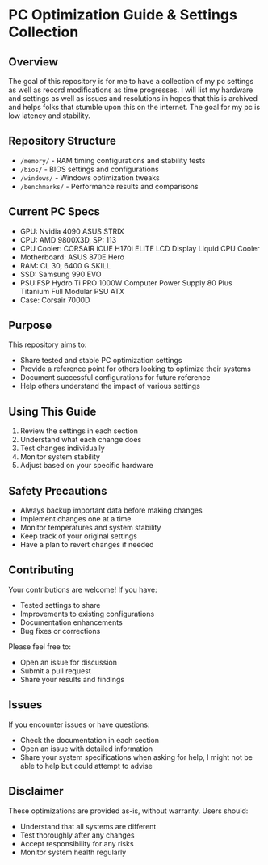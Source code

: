 # PC Optimization Guide & Settings Collection

## Overview
The goal of this repository is for me to have a collection of my pc settings as well as record modifications as time progresses. I will list my hardware and settings as well as issues and resolutions in hopes that this is archived and helps folks that stumble upon this on the internet. The goal for my pc is low latency and stability.

## Repository Structure
- `/memory/` - RAM timing configurations and stability tests
- `/bios/` - BIOS settings and configurations
- `/windows/` - Windows optimization tweaks
- `/benchmarks/` - Performance results and comparisons

## Current PC Specs
- GPU: Nvidia 4090 ASUS STRIX
- CPU: AMD 9800X3D, SP: 113
- CPU Cooler: CORSAIR iCUE H170i ELITE LCD Display Liquid CPU Cooler
- Motherboard: ASUS 870E Hero
- RAM: CL 30, 6400 G.SKILL
- SSD: Samsung 990 EVO
- PSU:FSP Hydro Ti PRO 1000W Computer Power Supply 80 Plus Titanium Full Modular PSU ATX
- Case: Corsair 7000D


## Purpose
This repository aims to:
- Share tested and stable PC optimization settings
- Provide a reference point for others looking to optimize their systems
- Document successful configurations for future reference
- Help others understand the impact of various settings

## Using This Guide
1. Review the settings in each section
2. Understand what each change does
3. Test changes individually
4. Monitor system stability
5. Adjust based on your specific hardware

## Safety Precautions
- Always backup important data before making changes
- Implement changes one at a time
- Monitor temperatures and system stability
- Keep track of your original settings
- Have a plan to revert changes if needed

## Contributing
Your contributions are welcome! If you have:
- Tested settings to share
- Improvements to existing configurations
- Documentation enhancements
- Bug fixes or corrections

Please feel free to:
- Open an issue for discussion
- Submit a pull request
- Share your results and findings

## Issues
If you encounter issues or have questions:
- Check the documentation in each section
- Open an issue with detailed information
- Share your system specifications when asking for help, I might not be able to help but could attempt to advise

## Disclaimer
These optimizations are provided as-is, without warranty. Users should:
- Understand that all systems are different
- Test thoroughly after any changes
- Accept responsibility for any risks
- Monitor system health regularly
